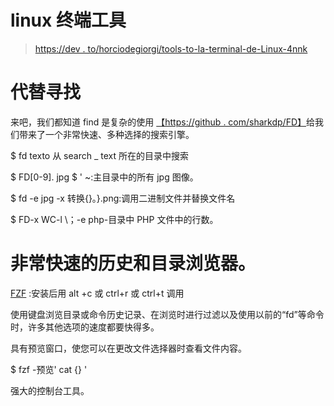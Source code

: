 # linux 终端工具

> [https://dev . to/horciodegiorgi/tools-to-la-terminal-de-Linux-4nnk](https://dev.to/horaciodegiorgi/herramientas-para-la-terminal-de-linux-4nnk)

# [](#un-reemplazo-para-find)代替寻找

来吧，我们都知道 find 是复杂的使用
[【https://github . com/sharkdp/FD】](https://github.com/sharkdp/fd)给我们带来了一个非常快速、多种选择的搜索引擎。

$ fd texto 从 search _ text 所在的目录中搜索

$ FD[0-9]. jpg $ ' ~:主目录中的所有 jpg 图像。

$ fd -e jpg -x 转换{}。}.png:调用二进制文件并替换文件名

$ FD-x WC-l \；-e php-目录中 PHP 文件中的行数。

# [](#un-navegador-de-history-y-directorios-muy-r%C3%A1pido)非常快速的历史和目录浏览器。

[FZF](https://github.com/junegunn/fzf) :安装后用 alt +c 或 ctrl+r 或 ctrl+t 调用

使用键盘浏览目录或命令历史记录、在浏览时进行过滤以及使用以前的“fd”等命令时，许多其他选项的速度都要快得多。

具有预览窗口，使您可以在更改文件选择器时查看文件内容。

$ fzf -预览' cat {} '

强大的控制台工具。